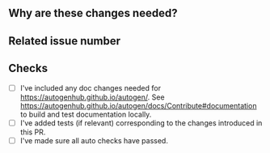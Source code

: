 <!-- Thank you for your contribution! Please review https://autogenhub.github.io/autogen/docs/Contribute before opening a pull request. -->

<!-- Please add a reviewer to the assignee section when you create a PR. If you don't have the access to it, we will shortly find a reviewer and assign them to your PR. -->

## Why are these changes needed?

<!-- Please give a short summary of the change and the problem this solves. -->

## Related issue number

<!-- For example: "Closes #1234" -->

## Checks

- [ ] I've included any doc changes needed for https://autogenhub.github.io/autogen/. See https://autogenhub.github.io/autogen/docs/Contribute#documentation to build and test documentation locally.
- [ ] I've added tests (if relevant) corresponding to the changes introduced in this PR.
- [ ] I've made sure all auto checks have passed.
